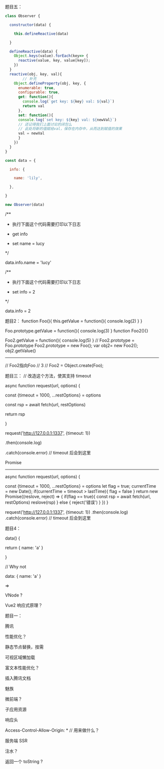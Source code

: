 题目五：

```js
class Observer {

  constructor(data) {

    this.defineReactive(data)

  }

  defineReactive(data) {
    Object.keys(value).forEach(key=> {
      reactive(value, key, value[key]);
    })
  }
  reactive(obj, key, val){
        // 补充
    Object.defineProperty(obj, key, {
      enumerable: true,
      configurable: true,
      get: function(){
        console.log(`get key: ${key} val: ${val}`)
        return val
      },
      set: function(){
      console.log(`set key: ${key} val: ${newVal}`)
      // 还记得我们上面讨论的闭包么
      // 此处将新的值赋给val，保存在内存中，从而达到赋值的效果
      val = newVal
      }
    })
  }
}

const data = {

  info: {

    name: 'lily',

  },

}

new Observer(data)
```

/**

* 执行下面这个代码需要打印以下日志

* get info

* set name = lucy

*/

data.info.name = 'lucy'

/**

* 执行下面这个代码需要打印以下日志

* set info = 2

*/

data.info = 2

题目2：
function Foo(){
    this.getValue = function(){
        console.log(2)
    }
}

Foo.prototype.getValue = function(){
    console.log(3)
}
function Foo2(){}

Foo2.getValue = function(){
    console.log(5)
}
// Foo2.prototype = Foo.prototype
Foo2.prototype =  new Foo();
var obj2= new Foo2();
obj2.getValue()

-------------------

// Foo2指向Foo
// 3
// Foo2 = Object.create(Foo);

题目三：
// 改造这个方法，使其支持 timeout

async function request(url, options) {

  const {timeout = 1000, ...restOptions} = options

  const rsp = await fetch(url, restOptions)

  return rsp

}

request('http://127.0.0.1:1337', {timeout: 1})

.then(console.log)

.catch(console.error) // timeout 后会到这里

Promise

-----------------------
async function request(url, options) {

  const {timeout = 1000, ...restOptions} = options
  let flag  = true;
  currentTime = new Date();
    if(currentTime  + timeout > lastTime){
        flag = false
    }
  return new Promise((reslove, reject) => {
        if(flag == true){
            const rsp = await fetch(url, restOptions)
            reslove(rsp)
        } else {
            reject('错误')
        }
  })
}

request('http://127.0.0.1:1337', {timeout: 1})
.then(console.log)
.catch(console.error) // timeout 后会到这里

题目4：

data() {

  return { name: 'a' }

}

// Why not

data: { name: 'a' }

<template>

</template>

=>

VNode ?

Vue2 响应式原理？

题目一：

腾讯

性能优化？

静态节点替换，按需

可视区域懒加载

富文本性能优化？

插入腾讯文档

魅族

微前端？

子应用资源

响应头

Access-Control-Allow-Origin: * // 用来做什么？

<script src=''></script>

服务端 SSR

注水？

返回一个 toString ?
